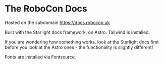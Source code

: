 # The RoboCon Docs
Hosted on the subdomain https://docs.robocon.uk

Built with the Starlight docs framework, on Astro. Tailwind is installed.

If you are wondering how something works, look at the Starlight docs first before you look at the Astro ones - the functionality is slightly different!

Fonts are installed via Fontsource.
